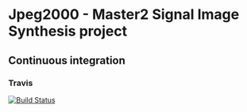 # Jpeg2000 - Master2 Signal Image Synthesis project
## Continuous integration
### Travis
[![Build Status](https://travis-ci.org/aoblet/jpeg2000.svg?branch=develop)](https://travis-ci.org/aoblet/jpeg2000)